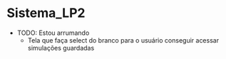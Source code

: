 # Sistema_LP2

- TODO: Estou arrumando
  - Tela que faça select do branco para o usuário conseguir acessar simulações guardadas
